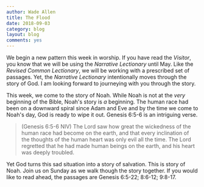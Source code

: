 ```yaml
---
author: Wade Allen
title: The Flood
date: 2018-09-03
category: blog
layout: blog
comments: yes
---
```


We begin a new pattern this week in worship. If you have read the *Visitor*, you know that we will be using the *Narrative Lectionary* until May. Like the *Revised Common Lectionary*, we will be working with a prescribed set of passages. Yet, the *Narrative Lectionary* intentionally moves through the story of God. I am looking forward to journeying with you through the story. 

This week, we come to the story of Noah. While Noah is not at the *very* beginning of the Bible, Noah's story is *a* beginning. The human race had been on a downward spiral since Adam and Eve and by the time we come to Noah's day, God is ready to wipe it out. Genesis 6:5-6 is an intriguing verse.

>(Genesis 6:5-6 NIV) The Lord saw how great the wickedness of the human race had become on the earth, and that every inclination of the thoughts of the human heart was only evil all the time. The Lord regretted that he had made human beings on the earth, and his heart was deeply troubled.

Yet God turns this sad situation into a story of salvation. This is story of Noah. Join us on Sunday as we walk though the story together. If you would like to read ahead, the passages are Genesis 6:5-22; 8:6-12; 9:8-17.

 
